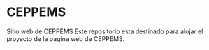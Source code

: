 # CEPPEMS
Sitio web de CEPPEMS
Este repositorio esta destinado para alojar el proyecto de la pagina web de CEPPEMS.
